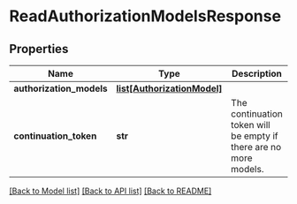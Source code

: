 # ReadAuthorizationModelsResponse


## Properties
Name | Type | Description | Notes
------------ | ------------- | ------------- | -------------
**authorization_models** | [**list[AuthorizationModel]**](AuthorizationModel.md) |  | 
**continuation_token** | **str** | The continuation token will be empty if there are no more models. | [optional] 

[[Back to Model list]](../README.md#documentation-for-models) [[Back to API list]](../README.md#documentation-for-api-endpoints) [[Back to README]](../README.md)


